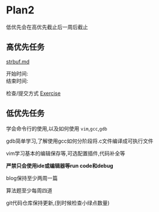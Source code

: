 # Plan2

低优先会在高优先截止后一周后截止

## 高优先任务

[strbuf.md](../project/strbuf.md)

<!--  
2021级
开始时间  ：   2022.1.6
截止/检查时间  : 2022.1.15
-->
开始时间:   
结束时间:  

检查/提交方式  [Exercise](https://github.com/xiyou-linuxer/Exercise)

## 低优先任务
  学会命令行的使用,以及如何使用 `vim`,`gcc`,`gdb` 
  
  gdb简单学习,了解使用gcc如何分阶段将.c文件编译成可执行文件
  
  vim学习基本的编辑保存等,可选配置插件,代码补全等
  
  **严禁只会使用ide或编辑器等run code和debug**
  
  blog保持至少两周一篇
  
  算法题至少每周四道
  
  git代码仓库保持更新,(到时候检查小绿点数量)
